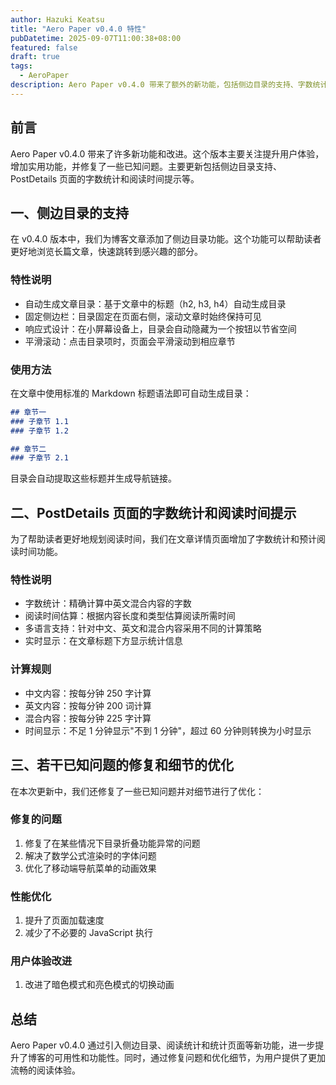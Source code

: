 ```yaml
---
author: Hazuki Keatsu
title: "Aero Paper v0.4.0 特性"
pubDatetime: 2025-09-07T11:00:38+08:00
featured: false
draft: true
tags: 
  - AeroPaper
description: Aero Paper v0.4.0 带来了额外的新功能，包括侧边目录的支持、字数统计和阅读时间提示的支持等。
---
```


## 前言

Aero Paper v0.4.0 带来了许多新功能和改进。这个版本主要关注提升用户体验，增加实用功能，并修复了一些已知问题。主要更新包括侧边目录支持、PostDetails 页面的字数统计和阅读时间提示等。

## 一、侧边目录的支持

在 v0.4.0 版本中，我们为博客文章添加了侧边目录功能。这个功能可以帮助读者更好地浏览长篇文章，快速跳转到感兴趣的部分。

### 特性说明

- 自动生成文章目录：基于文章中的标题（h2, h3, h4）自动生成目录
- 固定侧边栏：目录固定在页面右侧，滚动文章时始终保持可见
- 响应式设计：在小屏幕设备上，目录会自动隐藏为一个按钮以节省空间
- 平滑滚动：点击目录项时，页面会平滑滚动到相应章节

### 使用方法

在文章中使用标准的 Markdown 标题语法即可自动生成目录：

```markdown
## 章节一
### 子章节 1.1
### 子章节 1.2

## 章节二
### 子章节 2.1
```

目录会自动提取这些标题并生成导航链接。

## 二、PostDetails 页面的字数统计和阅读时间提示

为了帮助读者更好地规划阅读时间，我们在文章详情页面增加了字数统计和预计阅读时间功能。

### 特性说明

- 字数统计：精确计算中英文混合内容的字数
- 阅读时间估算：根据内容长度和类型估算阅读所需时间
- 多语言支持：针对中文、英文和混合内容采用不同的计算策略
- 实时显示：在文章标题下方显示统计信息

### 计算规则

- 中文内容：按每分钟 250 字计算
- 英文内容：按每分钟 200 词计算
- 混合内容：按每分钟 225 字计算
- 时间显示：不足 1 分钟显示"不到 1 分钟"，超过 60 分钟则转换为小时显示

## 三、若干已知问题的修复和细节的优化

在本次更新中，我们还修复了一些已知问题并对细节进行了优化：

### 修复的问题

1. 修复了在某些情况下目录折叠功能异常的问题
2. 解决了数学公式渲染时的字体问题
3. 优化了移动端导航菜单的动画效果

### 性能优化

1. 提升了页面加载速度
2. 减少了不必要的 JavaScript 执行

### 用户体验改进

1. 改进了暗色模式和亮色模式的切换动画

## 总结

Aero Paper v0.4.0 通过引入侧边目录、阅读统计和统计页面等新功能，进一步提升了博客的可用性和功能性。同时，通过修复问题和优化细节，为用户提供了更加流畅的阅读体验。